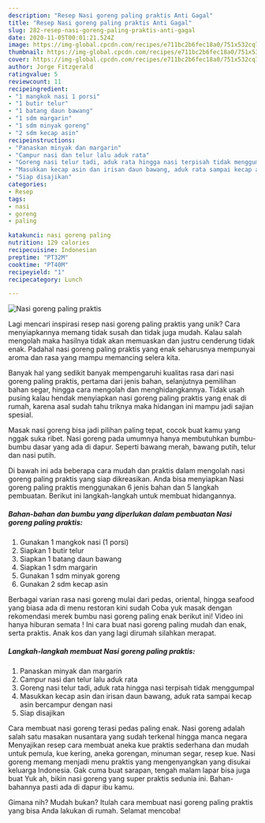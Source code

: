 ```yaml
---
description: "Resep Nasi goreng paling praktis Anti Gagal"
title: "Resep Nasi goreng paling praktis Anti Gagal"
slug: 282-resep-nasi-goreng-paling-praktis-anti-gagal
date: 2020-11-05T00:01:21.524Z
image: https://img-global.cpcdn.com/recipes/e711bc2b6fec18a0/751x532cq70/nasi-goreng-paling-praktis-foto-resep-utama.jpg
thumbnail: https://img-global.cpcdn.com/recipes/e711bc2b6fec18a0/751x532cq70/nasi-goreng-paling-praktis-foto-resep-utama.jpg
cover: https://img-global.cpcdn.com/recipes/e711bc2b6fec18a0/751x532cq70/nasi-goreng-paling-praktis-foto-resep-utama.jpg
author: Jorge Fitzgerald
ratingvalue: 5
reviewcount: 11
recipeingredient:
- "1 mangkok nasi 1 porsi"
- "1 butir telur"
- "1 batang daun bawang"
- "1 sdm margarin"
- "1 sdm minyak goreng"
- "2 sdm kecap asin"
recipeinstructions:
- "Panaskan minyak dan margarin"
- "Campur nasi dan telur lalu aduk rata"
- "Goreng nasi telur tadi, aduk rata hingga nasi terpisah tidak menggumpal"
- "Masukkan kecap asin dan irisan daun bawang, aduk rata sampai kecap asin bercampur dengan nasi"
- "Siap disajikan"
categories:
- Resep
tags:
- nasi
- goreng
- paling

katakunci: nasi goreng paling 
nutrition: 129 calories
recipecuisine: Indonesian
preptime: "PT32M"
cooktime: "PT40M"
recipeyield: "1"
recipecategory: Lunch

---
```



![Nasi goreng paling praktis](https://img-global.cpcdn.com/recipes/e711bc2b6fec18a0/751x532cq70/nasi-goreng-paling-praktis-foto-resep-utama.jpg)

Lagi mencari inspirasi resep nasi goreng paling praktis yang unik? Cara menyiapkannya memang tidak susah dan tidak juga mudah. Kalau salah mengolah maka hasilnya tidak akan memuaskan dan justru cenderung tidak enak. Padahal nasi goreng paling praktis yang enak seharusnya mempunyai aroma dan rasa yang mampu memancing selera kita.

Banyak hal yang sedikit banyak mempengaruhi kualitas rasa dari nasi goreng paling praktis, pertama dari jenis bahan, selanjutnya pemilihan bahan segar, hingga cara mengolah dan menghidangkannya. Tidak usah pusing kalau hendak menyiapkan nasi goreng paling praktis yang enak di rumah, karena asal sudah tahu triknya maka hidangan ini mampu jadi sajian spesial.

Masak nasi goreng bisa jadi pilihan paling tepat, cocok buat kamu yang nggak suka ribet. Nasi goreng pada umumnya hanya membutuhkan bumbu-bumbu dasar yang ada di dapur. Seperti bawang merah, bawang putih, telur dan nasi putih.


Di bawah ini ada beberapa cara mudah dan praktis dalam mengolah nasi goreng paling praktis yang siap dikreasikan. Anda bisa menyiapkan Nasi goreng paling praktis menggunakan 6 jenis bahan dan 5 langkah pembuatan. Berikut ini langkah-langkah untuk membuat hidangannya.

<!--inarticleads1-->

##### Bahan-bahan dan bumbu yang diperlukan dalam pembuatan Nasi goreng paling praktis:

1. Gunakan 1 mangkok nasi (1 porsi)
1. Siapkan 1 butir telur
1. Siapkan 1 batang daun bawang
1. Siapkan 1 sdm margarin
1. Gunakan 1 sdm minyak goreng
1. Gunakan 2 sdm kecap asin


Berbagai varian rasa nasi goreng mulai dari pedas, oriental, hingga seafood yang biasa ada di menu restoran kini sudah Coba yuk masak dengan rekomendasi merek bumbu nasi goreng paling enak berikut ini! Video ini hanya hiburan semata ! Ini cara buat nasi goreng paling mudah dan enak, serta praktis. Anak kos dan yang lagi dirumah silahkan merapat. 

<!--inarticleads2-->

##### Langkah-langkah membuat Nasi goreng paling praktis:

1. Panaskan minyak dan margarin
1. Campur nasi dan telur lalu aduk rata
1. Goreng nasi telur tadi, aduk rata hingga nasi terpisah tidak menggumpal
1. Masukkan kecap asin dan irisan daun bawang, aduk rata sampai kecap asin bercampur dengan nasi
1. Siap disajikan


Cara membuat nasi goreng terasi pedas paling enak. Nasi goreng adalah salah satu masakan nusantara yang sudah terkenal hingga manca negara Menyajikan resep cara membuat aneka kue praktis sederhana dan mudah untuk pemula, kue kering, aneka gorengan, minuman segar, resep kue. Nasi goreng memang menjadi menu praktis yang mengenyangkan yang disukai keluarga Indonesia. Gak cuma buat sarapan, tengah malam lapar bisa juga buat Yuk ah, bikin nasi goreng yang super praktis sedunia ini. Bahan-bahannya pasti ada di dapur ibu kamu. 

Gimana nih? Mudah bukan? Itulah cara membuat nasi goreng paling praktis yang bisa Anda lakukan di rumah. Selamat mencoba!
